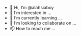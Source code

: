 - 👋 Hi, I’m @alahsiaboy
- 👀 I’m interested in ...
- 🌱 I’m currently learning ...
- 💞️ I’m looking to collaborate on ...
- 📫 How to reach me ...

<!---
alahsiaboy/alahsiaboy is a ✨ special ✨ repository because its `README.md` (this file) appears on your GitHub profile.
You can click the Preview link to take a look at your changes.
--->
